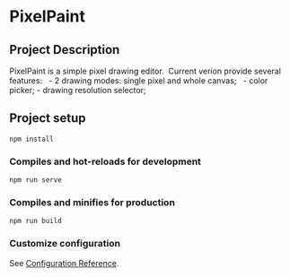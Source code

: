 # PixelPaint

## Project Description
PixelPaint is a simple pixel drawing editor.
&nbsp;Current verion provide several features:
&nbsp;&nbsp;- 2 drawing modes: single pixel and whole canvas;
&nbsp;&nbsp;- color picker;
    - drawing resolution selector;
   

## Project setup
```
npm install
```

### Compiles and hot-reloads for development
```
npm run serve
```

### Compiles and minifies for production
```
npm run build
```

### Customize configuration
See [Configuration Reference](https://cli.vuejs.org/config/).
